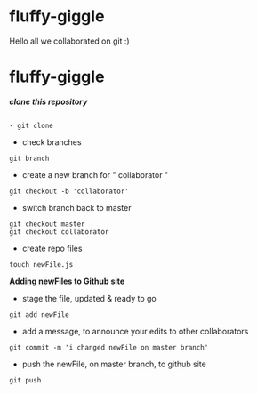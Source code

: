 # fluffy-giggle

Hello all we collaborated on git :)

# fluffy-giggle


***clone this repository***

```

- git clone

```


- check branches 

``` 
git branch
```


- create a new branch for " collaborator  "
```
git checkout -b 'collaborator'
```

- switch branch back to master

```
git checkout master
git checkout collaborator
```


- create repo files


```
touch newFile.js
```

**Adding newFiles to Github site** 


- stage the file, updated & ready to go
```
git add newFile
```

- add a message, to announce your edits to other collaborators

```
git commit -m 'i changed newFile on master branch'
```

- push the newFile, on master branch, to github site

```
git push
```

